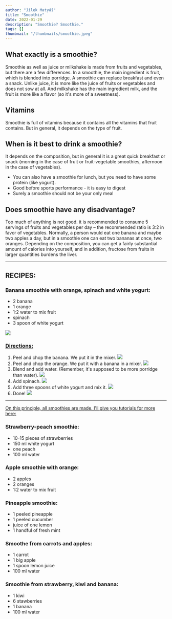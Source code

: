 ```yaml
---
author: "Jílek Matyáš"
title: "Smoothie"
date: 2022-01-29
description: "Smoothie? Smoothie."
tags: []
thumbnail: "/thumbnails/smoothie.jpeg"
---
```

## What exactly is a smoothie?
Smoothie as well as juice or milkshake is made from fruits and vegetables, but there are a few differences. In a smoothie, the main ingredient is fruit, which is blended into porridge. A smoothie can replace breakfast and even a snack. Unlike juice, it is more like the juice of fruits or vegetables and does not sow at all. And milkshake has the main ingredient milk, and the fruit is more like a flavor (so it's more of a sweetness).
## Vitamins
Smoothie is full of vitamins because it contains all the vitamins that fruit contains. But in general, it depends on the type of fruit.
## When is it best to drink a smoothie?
It depends on the composition, but in general it is a great quick breakfast or snack (morning in the case of fruit or fruit-vegetable smoothies, afternoon in the case of vegetables).
- You can also have a smoothie for lunch, but you need to have some protein (like yogurt).
- Good before sports performance - it is easy to digest
- Surely a smoothie should not be your only meal
## Does smoothie have any disadvantage?
Too much of anything is not good. it is recommended to consume 5 servings of fruits and vegetables per day – the recommended ratio is 3:2 in favor of vegetables. Normally, a person would eat one banana and maybe two apples a day, but in a smoothie one can eat two bananas at once, two oranges. Depending on the composition, you can get a fairly substantial amount of calories into yourself, and in addition, fructose from fruits in larger quantities burdens the liver.

<hr>

## RECIPES:
### Banana smoothie with orange, spinach and white yogurt:
- 2 banana
- 1 orange
- 1:2 water to mix fruit
- spinach
- 3 spoon of white yogurt

![](/images/smoothie/image1.jpeg#center)

### <u> Directions: </u>
1) Peel and chop the banana. We put it in the mixer.
![](/images/smoothie/image2.jpeg#center)
2) Peel and chop the orange. We put it with a banana in a mixer.
![](/images/smoothie/image3.jpeg#center)
3) Blend and add water. (Remember, it's supposed to be more porridge than water).
![](/images/smoothie/image4.jpeg#center)
4) Add spinach.
![](/images/smoothie/image5.jpeg#center)
5) Add three spoons of white yogurt and mix it.
![](/images/smoothie/image6.jpeg#center)
6) Done!
![](/images/smoothie/image7.jpeg#center)

<hr>

<u> On this principle, all smoothies are made. I'll give you tutorials for more here: </u>
### Strawberry-peach smoothie:
- 10-15 pieces of strawberries
- 150 ml white yogurt
- one peach
- 100 ml water
### Apple smoothie with orange:
- 2 apples
- 2 oranges
- 1:2 water to mix fruit
### Pineapple smoothie:
- 1 peeled pineapple
- 1 peeled cucumber
- juice of one lemon
- 1 handful of fresh mint
### Smoothe from carrots and apples:
- 1 carrot
- 1 big apple
- 1 spoon lemon juice
- 100 ml water
### Smoothie from strawberry, kiwi and banana:
- 1 kiwi
- 6 stawberries
- 1 banana
- 100 ml water
